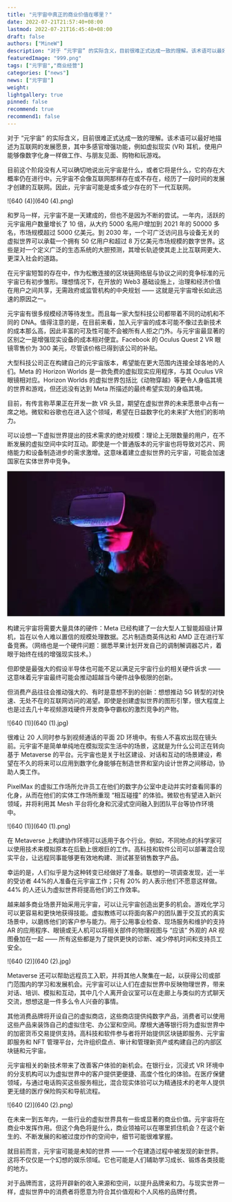 ```yaml
---
title: "元宇宙中真正的商业价值在哪里？"
date: 2022-07-21T21:57:40+08:00
lastmod: 2022-07-21T16:45:40+08:00
draft: false
authors: ["MineW"]
description: "对于 “元宇宙” 的实际含义，目前很难正式达成一致的理解。该术语可以最好地描述为互联网的发展愿景，其中多感官增强功能，例如虚拟现实 (VR) 耳机，使用户能够像数字化身一样做工作、与朋友见面、购物和玩游戏。"
featuredImage: "999.png"
tags: ["元宇宙","商业经营"]
categories: ["news"]
news: ["元宇宙"]
weight: 
lightgallery: true
pinned: false
recommend: true
recommend1: false
---
```


对于 “元宇宙” 的实际含义，目前很难正式达成一致的理解。该术语可以最好地描述为互联网的发展愿景，其中多感官增强功能，例如虚拟现实 (VR) 耳机，使用户能够像数字化身一样做工作、与朋友见面、购物和玩游戏。



目前这个阶段没有人可以确切地说出元宇宙是什么，或者它将是什么，它的存在大概率仍在进行中。元宇宙不会像互联网那样存在或不存在，经历了一段时间的发展才创建的互联网。因此，元宇宙可能是或多或少存在的下一代互联网。



![640 (4)](640 (4).png)



和罗马一样，元宇宙不是一天建成的，但也不是因为不断的尝试。一年内，活跃的元宇宙用户数量增长了 10 倍，从大约 5000 名用户增加到 2021 年的 50000 多名，市场规模超过 5000 亿美元。到 2030 年，一个可广泛访问且与设备无关的虚拟世界可以承载一个拥有 50 亿用户和超过 8 万亿美元市场规模的数字世界。这些是对一个定义广泛的生态系统的大胆预测，其增长轨迹使其走上比互联网更大、更深入社会的道路。 



在元宇宙短暂的存在中，作为松散连接的区块链网络层与协议之间的竞争标准的元宇宙已有初步雏形。理想情况下，在开放的 Web3 基础设施上，治理和经济价值在用户之间共享，无需政府或监管机构的中央规划 —— 这就是元宇宙增长如此迅速的原因之一。 



元宇宙有很多规模经济等待发生。而且每一家大型科技公司都带着不同的动机和不同的 DNA。值得注意的是，在目前来看，加入元宇宙的成本可能不像过去新技术的成本那么高，因此丰富的可及性可能不会被所有人拒之门外。与元宇宙最显著的区别之一是增强现实设备的成本相对便宜。Facebook 的 Oculus Quest 2 VR 眼镜零售价为 300 美元，尽管该价格已得到该公司的补贴。 



大型科技公司正在构建自己的元宇宙版本，希望能在更大范围内连接全球各地的人们。Meta 的 Horizon Worlds 是一款免费的虚拟现实应用程序，与其 Oculus VR 眼镜相对应。Horizon Worlds 的虚拟世界包括比《动物穿越》等更令人身临其境的世界和游戏，但还远没有达到 Meta 所描述的最终希望实现的身临其境。 



目前，有传言称苹果正在开发一款 VR 头显，期望在虚拟世界的未来愿景中占有一席之地。微软和谷歌也在进入这个领域，希望在日益数字化的未来扩大他们的影响力。 



可以设想一下虚拟世界提出的技术需求的绝对规模：理论上无限数量的用户，在不断发展的虚拟空间中实时互动。即使是一个普通版本的元宇宙也将导致对芯片、网络能力和设备制造进步的需求激增。这意味着建立虚拟世界的元宇宙，可能会加速国家在实体世界中竞争。 



![640](640.jpg)



构建元宇宙将需要大量具体的硬件：Meta 已经构建了一台大型人工智能超级计算机，旨在以令人难以置信的规模处理数据。芯片制造商英伟达和 AMD 正在进行军备竞赛。（网络也是一个硬件问题：据悉苹果计划开发自己的调制解调器芯片，着眼于始终在线的增强现实技术。） 



但即使是最强大的假设半导体也可能不足以满足元宇宙行业的相关硬件诉求 —— 这意味着元宇宙最终可能会推动超越当今硬件战争极限的创新。 



但消费产品往往会推动强大的、有时是意想不到的创新：想想推动 5G 转型的对快速、无处不在的互联网访问的渴望。即使是创建虚拟世界的图形引擎，很大程度上也是过去几十年视频游戏硬件开发商争夺霸权的激烈竞争的产物。 

![640 (1)](640 (1).jpg)





很难让 20 人同时参与到视频通话的平面 2D 环境中。有些人不喜欢出现在镜头前。元宇宙不是简单单纯地在模拟现实生活中的场景，这就是为什么公司正在转向基于 Metaverse 的平台。元宇宙也是关于社区建设、对话和互动的场景建设，希望在不久的将来可以应用到数字化身能够在制造世界和室内设计世界之间移动，协助人类工作。 



PixelMax 的虚拟工作场所允许员工在他们的数字办公室中走动并实时查看同事的化身，从而在他们的实体工作场所重现 “相互碰撞” 的体验。微软也有望进入新兴领域，并将利用其 Mesh 平台将化身和沉浸式空间融入到团队平台等协作环境中。 



![640 (1)](640 (1).png)



在 Metaverse 上构建协作环境可以适用于各个行业。例如，不同地点的科学家可以使用技术来模拟原本在后勤上很艰巨的工作。高科技和软件公司可以部署混合现实平台，让远程同事能够更有效地构建、测试甚至销售数字产品。 



幸运的是，人们似乎是为这种转变已经做好了准备。联想的一项调查发现，近一半的受访者 44%的人准备在元宇宙工作；只有 20% 的人表示他们不愿意这样做。44% 的人还认为虚拟世界将提高他们的工作效率。 



越来越多商业场景开始采用元宇宙，可以让元宇宙创造出更多的机会。游戏化学习可以更容易和更快地获得技能。虚拟教练可以将面向客户的团队置于交互式的真实场景中，以磨练他们的客户参与能力。用于公用事业检查、现场服务和维护的支持 AR 的应用程序、眼镜或无人机可以将相关部件的物理视图与 “应该” 外观的 AR 视图叠加在一起 —— 所有这些都是为了提供更快的诊断、减少停机时间和支持员工安全。 



![640 (2)](640 (2).jpg)



Metaverse 还可以帮助远程员工入职，并将其他人聚集在一起，以获得公司或部门范围内的学习和发展机会。元宇宙可以让人们在虚拟世界中反映物理世界，带来对话、培训、模拟和互动，其中几个人离开会议室可以在走廊上与类似的方式聊天交流，想想这是一件多么令人兴奋的事情。 



其他消费品牌将开设自己的虚拟商店，这些商店提供纯数字产品，消费者可以使用这些产品来装饰自己的虚拟住宅、办公室和空间。摩根大通等银行将为虚拟世界中的加密货币交易提供支持。高科技和软件参与者将开始提供区块链即服务、元宇宙即服务和 NFT 管理平台，允许组织盘点、审计和管理新资产或构建自己的内部区块链和元宇宙。 



元宇宙相关的新技术带来了改善客户体验的新机会。在银行业，沉浸式 VR 环境中的分支机构可以为虚拟世界中的客户提供更便捷、高度个性化的体验。在医疗保健领域，与通过电话购买这些服务相比，混合现实体验可以为精通技术的老年人提供更无缝的医疗保险购买和导航流程。 



![640 (2)](640 (2).png)



在未来一到五年内，一些行业的虚拟世界具有一些或显著的商业价值。元宇宙将在商业中发挥作用。但这个角色将是什么，商业领袖可以在哪里抓住机会？在这个新生的、不断发展的和被过度炒作的空间中，细节可能很难掌握。 



就目前而言，元宇宙可能是未知的世界 —— 一个在建造过程中被发现的新世界。这将不仅仅是一个幻想的娱乐领域。它也可能是人们辅助学习成长、锻炼各类技能的地方。 



对于品牌而言，这将开辟新的收入来源和空间，以提升品牌亲和力。与现实世界一样，虚拟世界中的消费者将愿意为符合其价值观和个人风格的品牌付费。
